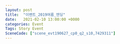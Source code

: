 ```yaml
---
layout: post
title:  "이벤트_2019여름_엔딩"
date:   2021-02-10 13:00:00 +0000
categories: Event
Tags: Story Event
SceneCode: ["scene_evt190627_cp0_q2_s10,7429311"]
---
```

